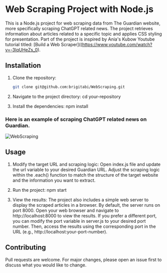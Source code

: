# Web Scraping Project with Node.js

This is a Node.js project for web scraping data from The Guardian website, more specifically scraping ChatGPT related news. The project retrieves information about articles related to a specific topic and applies CSS styling for presentation. Part of the project is inspired by Ania's Kubow Youtube tutorial titled: [Build a Web Scraper]((https://www.youtube.com/watch?v=-3lqUHeZs_0).

## Installation

1. Clone the repository:

   ```bash
   git clone git@github.com:brigitabi/WebScraping.git

2. Navigate to the project directory:
cd your-repository

3. Install the dependencies:
npm install

### Here is an example of scraping ChatGPT related news on Guardian.
![WebScraping](public/WebScraping.png)

## Usage

1. Modify the target URL and scraping logic:
Open index.js file and update the url variable to your desired Guardian URL. Adjust the scraping logic within the .each() function to match the structure of the target website and the information you want to extract.

2. Run the project: 
npm start

3. View the results: 
The project also includes a simple web server to display the scraped articles in a browser. By default, the server runs on port 8000. Open your web browser and navigate to http://localhost:8000 to view the results.
If you prefer a different port, you can modify the port variable in server.js to your desired port number. Then, access the results using the corresponding port in the URL (e.g., http://localhost:your-port-number).

## Contributing 

Pull requests are welcome. For major changes, please open an issue first to discuss what you would like to change.